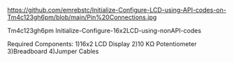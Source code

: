 https://github.com/emrebstc/Initialize-Configure-LCD-using-API-codes-on-Tm4c123gh6pm/blob/main/Pin%20Connections.jpg

Tm4c123gh6pm
Initialize-Configure-16x2LCD-using-nonAPI-codes

Required Components:
1)16x2 LCD Display
2)10 KΩ Potentiometer
3)Breadboard
4)Jumper Cables

